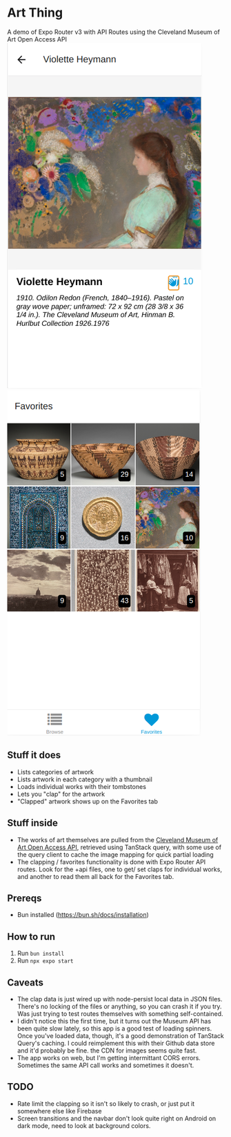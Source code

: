 # Art Thing
A demo of Expo Router v3 with API Routes using the Cleveland Museum of Art Open Access API
![screenshot](/assets/screenshot.png "Screenshot")
![another screenshot](/assets/screenshot2.png "Another Screenshot")
## Stuff it does
- Lists categories of artwork
- Lists artwork in each category with a thumbnail
- Loads individual works with their tombstones
- Lets you "clap" for the artwork
- "Clapped" artwork shows up on the Favorites tab
## Stuff inside
- The works of art themselves are pulled from the [Cleveland Museum of Art Open Access API](https://openaccess-api.clevelandart.org/), retrieved using TanStack query, with some use of the query client to cache the image mapping for quick partial loading
- The clapping / favorites functionality is done with Expo Router API routes. Look for the +api files, one to get/ set claps for individual works, and another to read them all back for the Favorites tab.
## Prereqs
- Bun installed (https://bun.sh/docs/installation)
## How to run
1. Run `bun install`
2. Run `npx expo start`
## Caveats
- The clap data is just wired up with node-persist local data in JSON files. There's no locking of the files or anything, so you can crash it if you try. Was just trying to test routes themselves with something self-contained.
- I didn't notice this the first time, but it turns out the Museum API has been quite slow lately, so this app is a good test of loading spinners. Once you've loaded data, though, it's a good demonstration of TanStack Query's caching. I could reimplement this with their Github data store and it'd probably be fine. the CDN for images seems quite fast.
- The app works on web, but I'm getting intermittant CORS errors. Sometimes the same API call works and sometimes it doesn't.
## TODO
- Rate limit the clapping so it isn't so likely to crash, or just put it somewhere else like Firebase
- Screen transitions and the navbar don't look quite right on Android on dark mode, need to look at background colors.
